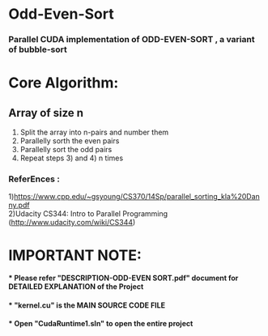 # Odd-Even-Sort
### Parallel CUDA implementation of ODD-EVEN-SORT , a variant of bubble-sort



# Core Algorithm:
## Array of size n
1. Split the array into n-pairs and number them
2. Parallelly sorth the even pairs 
3. Parallelly sort the odd pairs
4. Repeat steps 3) and 4) n times 

### ReferEnces :
  1)https://www.cpp.edu/~gsyoung/CS370/14Sp/parallel_sorting_kla%20Danny.pdf    
  2)Udacity CS344: Intro to Parallel Programming (http://www.udacity.com/wiki/CS344)


# IMPORTANT NOTE:
  #### * Please refer "DESCRIPTION-ODD-EVEN SORT.pdf" document for DETAILED EXPLANATION of the Project
  #### * "kernel.cu" is the MAIN SOURCE CODE FILE
  #### * Open "CudaRuntime1.sln" to open the entire project
